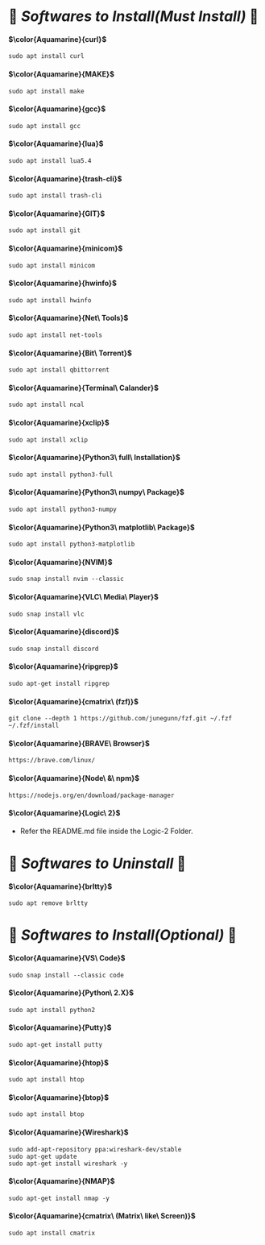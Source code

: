 # :smoking: **_Softwares to Install(Must Install)_** :smoking: #

#### $\color{Aquamarine}{curl}$ ####
	sudo apt install curl
#### $\color{Aquamarine}{MAKE}$ ####
	sudo apt install make
#### $\color{Aquamarine}{gcc}$ ####
	sudo apt install gcc
#### $\color{Aquamarine}{lua}$ ####
	sudo apt install lua5.4
#### $\color{Aquamarine}{trash-cli}$ ####
	sudo apt install trash-cli
#### $\color{Aquamarine}{GIT}$ ####
	sudo apt install git
#### $\color{Aquamarine}{minicom}$ ####
    sudo apt install minicom
#### $\color{Aquamarine}{hwinfo}$ ####
    sudo apt install hwinfo
#### $\color{Aquamarine}{Net\ Tools}$ ####
	sudo apt install net-tools
#### $\color{Aquamarine}{Bit\ Torrent}$ ####
    sudo apt install qbittorrent
#### $\color{Aquamarine}{Terminal\ Calander}$ ####
    sudo apt install ncal
#### $\color{Aquamarine}{xclip}$ ####
    sudo apt install xclip

#### $\color{Aquamarine}{Python3\ full\ Installation}$ ####
	sudo apt install python3-full
#### $\color{Aquamarine}{Python3\ numpy\ Package}$ ####
	sudo apt install python3-numpy
#### $\color{Aquamarine}{Python3\ matplotlib\ Package}$ ####
	sudo apt install python3-matplotlib

#### $\color{Aquamarine}{NVIM}$ ####
    sudo snap install nvim --classic
#### $\color{Aquamarine}{VLC\ Media\ Player}$ ####
    sudo snap install vlc
#### $\color{Aquamarine}{discord}$ ####
    sudo snap install discord

#### $\color{Aquamarine}{ripgrep}$ ####
	sudo apt-get install ripgrep

#### $\color{Aquamarine}{cmatrix\ (fzf)}$ ####
    git clone --depth 1 https://github.com/junegunn/fzf.git ~/.fzf
    ~/.fzf/install

#### $\color{Aquamarine}{BRAVE\ Browser}$ ####
	https://brave.com/linux/
#### $\color{Aquamarine}{Node\ &\ npm}$ ####
	https://nodejs.org/en/download/package-manager

#### $\color{Aquamarine}{Logic\ 2}$ ####
- Refer the README.md file inside the Logic-2 Folder.

# :smoking: **_Softwares to Uninstall_** :smoking: #

#### $\color{Aquamarine}{brltty}$ ####
	sudo apt remove brltty

# :smoking: **_Softwares to Install(Optional)_** :smoking: #

#### $\color{Aquamarine}{VS\ Code}$ ####
    sudo snap install --classic code
#### $\color{Aquamarine}{Python\ 2.X}$ ####
    sudo apt install python2
#### $\color{Aquamarine}{Putty}$ ####
    sudo apt-get install putty
#### $\color{Aquamarine}{htop}$ ####
    sudo apt install htop
#### $\color{Aquamarine}{btop}$ ####
    sudo apt install btop
#### $\color{Aquamarine}{Wireshark}$ ####
    sudo add-apt-repository ppa:wireshark-dev/stable
    sudo apt-get update
    sudo apt-get install wireshark -y
#### $\color{Aquamarine}{NMAP}$ ####
	sudo apt-get install nmap -y
#### $\color{Aquamarine}{cmatrix\ (Matrix\ like\ Screen)}$ ####
    sudo apt install cmatrix

